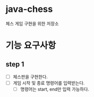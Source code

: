 # java-chess
체스 게임 구현을 위한 저장소

# 기능 요구사항
## step 1
- [ ] 체스판을 구현한다.
- [ ] 게임 시작 및 종료 명령어를 입력받는다.
    - [ ] 명령어는 start, end만 입력 가능하다.